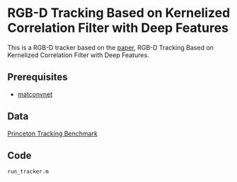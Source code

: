 # RGB-D Tracking Based on Kernelized Correlation Filter with Deep Features

This is a RGB-D tracker based on the [paper](https://link.springer.com/chapter/10.1007/978-3-319-70090-8_11), RGB-D Tracking Based on Kernelized Correlation Filter with Deep Features.

## Prerequisites

- [matconvnet](http://www.vlfeat.org/matconvnet)

## Data

[Princeton Tracking Benchmark](http://tracking.cs.princeton.edu/)

## Code

`run_tracker.m`